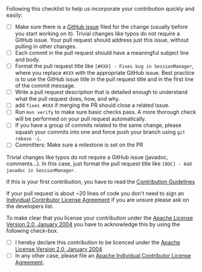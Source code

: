 <!--
For Security Vulnerabilities, please email: security@shiro.apache.org
For more details on how to report a vulnerablity see: https://www.apache.org/security/
-->

Following this checklist to help us incorporate your contribution quickly and easily:

- [ ] Make sure there is a [GitHub issue](https://github.com/apache/shiro/issues) filed
  for the change (usually before you start working on it). Trivial changes like typos do not
  require a GitHub issue. Your pull request should address just this issue, without pulling in other changes.
- [ ] Each commit in the pull request should have a meaningful subject line and body.
- [ ] Format the pull request title like `[#XXX] - Fixes bug in SessionManager`,
  where you replace `#XXX` with the appropriate GitHub issue. Best practice
  is to use the GitHub issue title in the pull request title and in the first line of the commit message.
- [ ] Write a pull request description that is detailed enough to understand what the pull request does, how, and why.
- [ ] add `fixes #XXX` if merging the PR should close a related issue.
- [ ] Run `mvn verify` to make sure basic checks pass. A more thorough check will be performed on your pull request
  automatically.
- [ ] If you have a group of commits related to the same change, please squash your commits into one and force push your
  branch using `git rebase -i`.
- [ ] Committers: Make sure a milestone is set on the PR

Trivial changes like typos do not require a GitHub issue (javadoc, comments...).
In this case, just format the pull request title like `[DOC] - Add javadoc in SessionManager`.

If this is your first contribution, you have to read
the [Contribution Guidelines](https://github.com/apache/shiro/blob/master/CONTRIBUTING.md)

If your pull request is about ~20 lines of code you don't need to sign
an [Individual Contributor License Agreement](https://www.apache.org/licenses/icla.pdf)
if you are unsure please ask on the developers list.

To make clear that you license your contribution under
the [Apache License Version 2.0, January 2004](http://www.apache.org/licenses/LICENSE-2.0)
you have to acknowledge this by using the following check-box.

- [ ] I hereby declare this contribution to be licenced under
  the [Apache License Version 2.0, January 2004](http://www.apache.org/licenses/LICENSE-2.0)
- [ ] In any other case, please file
  an [Apache Individual Contributor License Agreement](https://www.apache.org/licenses/icla.pdf).
